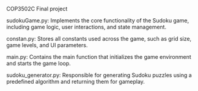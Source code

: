 COP3502C Final project

sudokuGame.py: Implements the core functionality of the Sudoku game, including game logic, user interactions, and state management.

constan.py: Stores all constants used across the game, such as grid size, game levels, and UI parameters.

main.py: Contains the main function that initializes the game environment and starts the game loop.

sudoku_generator.py: Responsible for generating Sudoku puzzles using a predefined algorithm and returning them for gameplay.
